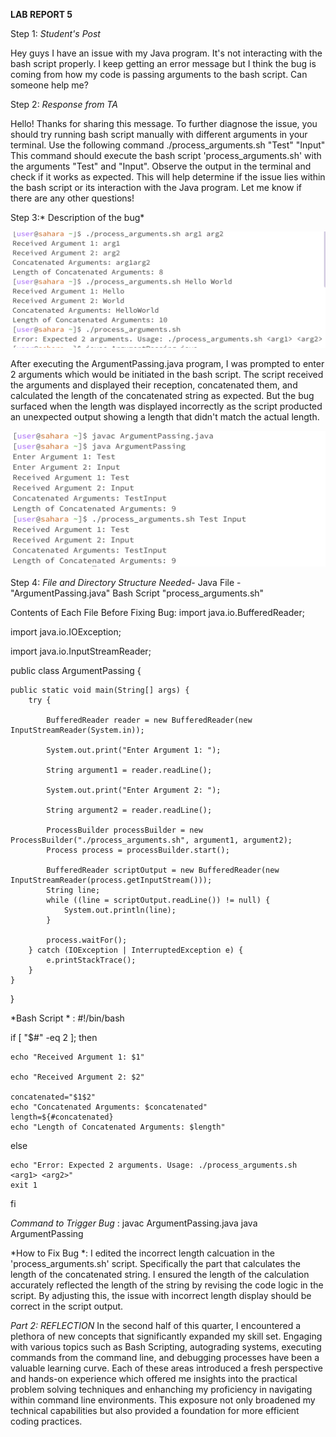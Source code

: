 **LAB REPORT 5**

Step 1: *Student's Post*

Hey guys I have an issue with my Java program. It's not interacting
with the bash script properly. I keep getting an error message but 
I think the bug is coming from how my code is passing arguments 
to the bash script. Can someone help me?


Step 2: *Response from TA*

Hello! Thanks for sharing this message. To further diagnose the
issue, you should try running bash script manually with different
arguments in your terminal. Use the following command 
./process_arguments.sh "Test" "Input"
This command should execute the bash script 'process_arguments.sh'
with the arguments "Test" and "Input". Observe the output in the 
terminal and check if it works as expected. This will help determine
if the issue lies within the bash script or its interaction with the 
Java program. Let me know if there are any other questions!


Step 3:* Description of the bug*

![Image](bug1.png)

After executing the ArgumentPassing.java program, I was prompted
to enter 2 arguments which would be initiated in the bash script.
The script received the arguments and displayed their reception, 
concatenated them, and calculated the length of the concatenated
string as expected. But the bug surfaced when the length was 
displayed incorrectly as the script producted an unexpected output
showing a length that didn't match the actual length.

![Image](success.png)

Step 4: 
*File and Directory Structure Needed*-
Java File - "ArgumentPassing.java"
Bash Script "process_arguments.sh"

Contents of Each File Before Fixing Bug:
import java.io.BufferedReader;

import java.io.IOException;

import java.io.InputStreamReader;

public class ArgumentPassing {

    public static void main(String[] args) {
        try {
        
            BufferedReader reader = new BufferedReader(new InputStreamReader(System.in));
            
            System.out.print("Enter Argument 1: ");
            
            String argument1 = reader.readLine();
            
            System.out.print("Enter Argument 2: ");
            
            String argument2 = reader.readLine();
            
            ProcessBuilder processBuilder = new ProcessBuilder("./process_arguments.sh", argument1, argument2);
            Process process = processBuilder.start();

            BufferedReader scriptOutput = new BufferedReader(new InputStreamReader(process.getInputStream()));
            String line;
            while ((line = scriptOutput.readLine()) != null) {
                System.out.println(line);
            }

            process.waitFor();
        } catch (IOException | InterruptedException e) {
            e.printStackTrace();
        }
    }
}
 
*Bash Script * : 
#!/bin/bash

if [ "$#" -eq 2 ]; then

    echo "Received Argument 1: $1"
    
    echo "Received Argument 2: $2"

    concatenated="$1$2"
    echo "Concatenated Arguments: $concatenated"
    length=${#concatenated}
    echo "Length of Concatenated Arguments: $length"

else

    echo "Error: Expected 2 arguments. Usage: ./process_arguments.sh <arg1> <arg2>"
    exit 1
fi


*Command to Trigger Bug* : 
javac ArgumentPassing.java
java ArgumentPassing

*How to Fix Bug *:
I edited the incorrect length calcuation in the 'process_arguments.sh'
script. Specifically the part that calculates the length of the 
concatenated string. I ensured the length of the calculation
accurately reflected the length of the string by revising
the code logic in the script. By adjusting this, the issue with 
incorrect length display should be correct in the script output.


*Part 2: REFLECTION*
In the second half of this quarter, I encountered a plethora of new concepts
that significantly expanded my skill set. Engaging with various topics such as
Bash Scripting, autograding systems, executing commands from the command line,
and debugging processes have been a valuable learning curve. Each of these 
areas introduced a fresh perspective and hands-on experience which offered me
insights into the practical problem solving techniques and enhanching my 
proficiency in navigating within command line environments. This exposure not 
only broadened my technical capabilities but also provided a foundation for 
more efficient coding practices.
